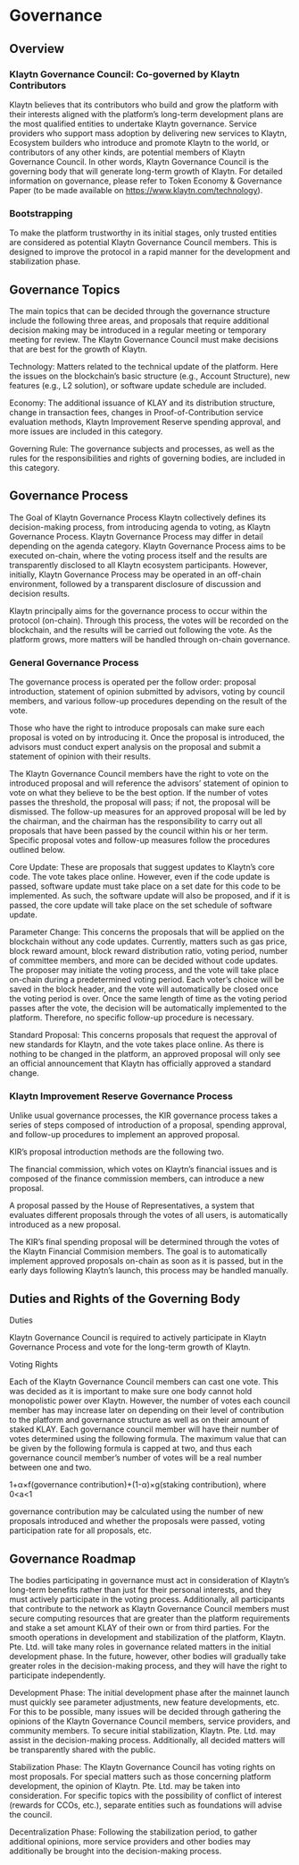 # Governance

## Overview
### Klaytn Governance Council: Co-governed by Klaytn Contributors
Klaytn believes that its contributors who build and grow the platform with their interests aligned with the platform’s long-term development plans are the most qualified entities to undertake Klaytn governance. Service providers who support mass adoption by delivering new services to Klaytn, Ecosystem builders who introduce and promote Klaytn to the world, or contributors of any other kinds, are potential members of Klaytn Governance Council. In other words, Klaytn Governance Council is the governing body that will generate long-term growth of Klaytn. For detailed information on governance, please refer to Token Economy & Governance Paper (to be made available on https://www.klaytn.com/technology).

### Bootstrapping
To make the platform trustworthy in its initial stages, only trusted entities are considered as potential Klaytn Governance Council members. This is designed to improve the protocol in a rapid manner for the development and stabilization phase.

## Governance Topics
The main topics that can be decided through the governance structure include the following three areas, and proposals that require additional decision making may be introduced in a regular meeting or temporary meeting for review. The Klaytn Governance Council must make decisions that are best for the growth of Klaytn.

Technology: Matters related to the technical update of the platform. Here the issues on the blockchain’s basic structure (e.g., Account Structure), new features (e.g., L2 solution), or software update schedule are included.

Economy: The additional issuance of KLAY and its distribution structure, change in transaction fees, changes in Proof-of-Contribution service evaluation methods, Klaytn Improvement Reserve spending approval, and more issues are included in this category.

Governing Rule: The governance subjects and processes, as well as the rules for the responsibilities and rights of governing bodies, are included in this category.

## Governance Process
The Goal of Klaytn Governance Process Klaytn collectively defines its decision-making process, from introducing agenda to voting, as Klaytn Governance Process. Klaytn Governance Process may differ in detail depending on the agenda category. Klaytn Governance Process aims to be executed on-chain, where the voting process itself and the results are transparently disclosed to all Klaytn ecosystem participants. However, initially, Klaytn Governance Process may be operated in an off-chain environment, followed by a transparent disclosure of discussion and decision results.

Klaytn principally aims for the governance process to occur within the protocol (on-chain). Through this process, the votes will be recorded on the blockchain, and the results will be carried out following the vote. As the platform grows, more matters will be handled through on-chain governance.

### General Governance Process
The governance process is operated per the follow order: proposal introduction, statement of opinion submitted by advisors, voting by council members, and various follow-up procedures depending on the result of the vote.

Those who have the right to introduce proposals can make sure each proposal is voted on by introducing it. Once the proposal is introduced, the advisors must conduct expert analysis on the proposal and submit a statement of opinion with their results.

The Klaytn Governance Council members have the right to vote on the introduced proposal and will reference the advisors’ statement of opinion to vote on what they believe to be the best option. If the number of votes passes the threshold, the proposal will pass; if not, the proposal will be dismissed. The follow-up measures for an approved proposal will be led by the chairman, and the chairman has the responsibility to carry out all proposals that have been passed by the council within his or her term. Specific proposal votes and follow-up measures follow the procedures outlined below.

Core Update: These are proposals that suggest updates to Klaytn’s core code. The vote takes place online. However, even if the code update is passed, software update must take place on a set date for this code to be implemented. As such, the software update will also be proposed, and if it is passed, the core update will take place on the set schedule of software update.

Parameter Change: This concerns the proposals that will be applied on the blockchain without any code updates.  Currently, matters such as gas price, block reward amount, block reward distribution ratio, voting period, number of committee members, and more can be decided without code updates. The proposer may initiate the voting process, and the vote will take place on-chain during a predetermined voting period. Each voter’s choice will be saved in the block header, and the vote will automatically be closed once the voting period is over. Once the same length of time as the voting period passes after the vote, the decision will be automatically implemented to the platform. Therefore, no specific follow-up procedure is necessary. 

Standard Proposal: This concerns proposals that request the approval of new standards for Klaytn, and the vote takes place online. As there is nothing to be changed in the platform, an approved proposal will only see an official announcement that Klaytn has officially approved a standard change.

### Klaytn Improvement Reserve Governance Process
Unlike usual governance processes, the KIR governance process takes a series of steps composed of introduction of a proposal, spending approval, and follow-up procedures to implement an approved proposal.

KIR’s proposal introduction methods are the following two.

The financial commission, which votes on Klaytn’s financial issues and is composed of the finance commission members, can introduce a new proposal.

A proposal passed by the House of Representatives, a system that evaluates different proposals through the votes of all users, is automatically introduced as a new proposal.

The KIR’s final spending proposal will be determined through the votes of the Klaytn Financial Commision members. The goal is to automatically implement approved proposals on-chain as soon as it is passed, but in the early days following Klaytn’s launch, this process may be handled manually.

## Duties and Rights of the Governing Body
Duties

Klaytn Governance Council is required to actively participate in Klaytn Governance Process and vote for the long-term growth of Klaytn.

Voting Rights

Each of the Klaytn Governance Council members can cast one vote. This was decided as it is important to make sure one body cannot hold monopolistic power over Klaytn. However, the number of votes each council member has may increase later on depending on their level of contribution to the platform and governance structure as well as on their amount of staked KLAY. Each governance council member will have their number of votes determined using the following formula. The maximum value that can be given by the following formula is capped at two, and thus each governance council member’s number of votes will be a real number between one and two.

1+α×f(governance contribution)+(1-α)×g(staking contribution), where 0<a<1

governance contribution may be calculated using the number of new proposals introduced and whether the proposals were passed, voting participation rate for all proposals, etc.

## Governance Roadmap
The bodies participating in governance must act in consideration of Klaytn’s long-term benefits rather than just for their personal interests, and they must actively participate in the voting process. Additionally, all participants that contribute to the network as Klaytn Governance Council members must secure computing resources that are greater than the platform requirements and stake a set amount KLAY of their own or from third parties. For the smooth operations in development and stabilization of the platform, Klaytn. Pte. Ltd. will take many roles in governance related matters in the initial development phase. In the future, however, other bodies will gradually take greater roles in the decision-making process, and they will have the right to participate independently.

Development Phase: The initial development phase after the mainnet launch must quickly see parameter adjustments, new feature developments, etc. For this to be possible, many issues will be decided through gathering the opinions of the Klaytn Governance Council members, service providers, and community members. To secure initial stabilization, Klaytn. Pte. Ltd. may assist in the decision-making process. Additionally, all decided matters will be transparently shared with the public.

Stabilization Phase: The Klaytn Governance Council has voting rights on most proposals. For special matters such as those concerning platform development, the opinion of Klaytn. Pte. Ltd. may be taken into consideration. For specific topics with the possibility of conflict of interest (rewards for CCOs, etc.), separate entities such as foundations will advise the council.

Decentralization Phase: Following the stabilization period, to gather additional opinions, more service providers and other bodies may additionally be brought into the decision-making process.
